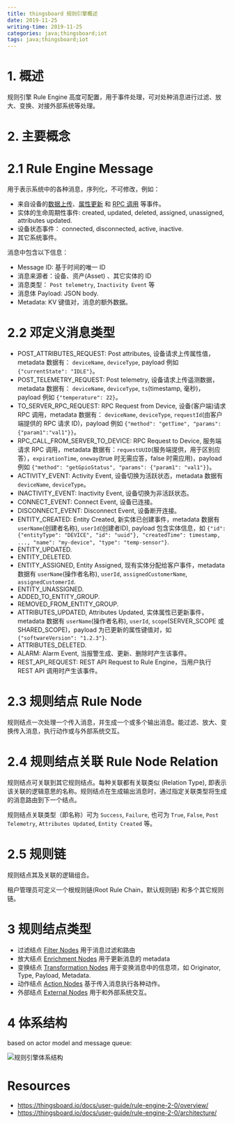 ```yaml
---
title: thingsboard 规则引擎概述
date: 2019-11-25
writing-time: 2019-11-25
categories: java;thingsboard;iot
tags: java;thingsboard;iot
---
```


# 1. 概述

规则引擎 Rule Engine 高度可配置，用于事件处理，可对处种消息进行过滤、放大、变换、对接外部系统等处理。

# 2. 主要概念

# 2.1 Rule Engine Message

用于表示系统中的各种消息，序列化，不可修改，例如：

+ 来自设备的[数据上传](https://thingsboard.io/docs/user-guide/telemetry/)、[属性更新](https://thingsboard.io/docs/user-guide/attributes/) 和 [RPC 调用](https://thingsboard.io/docs/user-guide/rpc/) 等事件。
+ 实体的生命周期性事件: created, updated, deleted, assigned, unassigned, attributes updated.
+ 设备状态事件： connected, disconnected, active, inactive.
+ 其它系统事件。


消息中包含以下信息：

+ Message ID: 基于时间的唯一 ID
+ 消息来源者：设备、资产(Asset) 、其它实体的 ID
+ 消息类型： `Post telemetry`, `Inactivity Event` 等
+ 消息体 Payload: JSON body.
+ Metadata: KV 键值对，消息的额外数据。


# 2.2 邓定义消息类型

+ POST_ATTRIBUTES_REQUEST: Post attributes, 设备请求上传属性值，metadata 数据有： `deviceName`, `deviceType`, payload 例如 `{"currentState": "IDLE"}`。
+ POST_TELEMETRY_REQUEST: Post telemetry, 设备请求上传遥测数据，metadata 数据有： `deviceName`, `deviceType`, `ts`(timestamp, 毫秒)，payload 例如 `{"temperature": 22}`。
+ TO_SERVER_RPC_REQUEST: RPC Request from Device, 设备(客户端)请求 RPC 调用，metadata 数据有： `deviceName`, `deviceType`, `requestId`(由客户端提供的 RPC 请求 ID)，payload 例如 `{"method": "getTime", "params": {"param1":"val1"}}`。
+ RPC_CALL_FROM_SERVER_TO_DEVICE: RPC Request to Device, 服务端请求 RPC 调用，metadata 数据有：`requestUUID`(服务端提供，用于区别应答），`expirationTime`, `oneway`(true 时无需应答，false 时需应用)，payload 例如 `{"method": "getGpioStatus", "params": {"param1": "val1"}}`。
+ ACTIVITY_EVENT: Activity Event, 设备切换为活跃状态，metadata 数据有 `deviceName`, `deviceType`。
+ INACTIVITY_EVENT: Inactivity Event, 设备切换为非活跃状态。
+ CONNECT_EVENT: Connect Event, 设备已连接。
+ DISCONNECT_EVENT: Disconnect Event, 设备断开连接。
+ ENTITY_CREATED: Entity Created, 新实体已创建事件，metadata 数据有 `userName`(创建者名称), `userId`(创建者ID), payload 包含实体信息，如 `{"id":{"entityType": "DEVICE", "id": "uuid"}, "createdTime": timestamp, ..., "name": "my-device", "type": "temp-sensor"}`.
+ ENTITY_UPDATED.
+ ENTITY_DELETED.
+ ENTITY_ASSIGNED, Entity Assigned, 现有实体分配给客户事件，metadata 数据有 `userName`(操作者名称), `userId`, `assignedCustomerName`, `assignedCustomerId`.
+ ENTITY_UNASSIGNED.
+ ADDED_TO_ENTITY_GROUP.
+ REMOVED_FROM_ENTITY_GROUP.
+ ATTRIBUTES_UPDATED, Attributes Updated, 实体属性已更新事件，metadata 数据有 `userName`(操作者名称), `userId`, `scope`(SERVER_SCOPE 或 SHARED_SCOPE)，payload 为已更新的属性键值对，如 `{"softwareVersion": "1.2.3"}`.
+ ATTRIBUTES_DELETED.
+ ALARM: Alarm Event, 当报警生成、更新、删除时产生该事件。
+ REST_API_REQUEST: REST API Request to Rule Engine，当用户执行 REST API 调用时产生该事件。

# 2.3 规则结点 Rule Node

规则结点一次处理一个传入消息，并生成一个或多个输出消息。能过滤、放大、变换传入消息，执行动作或与外部系统交互。

# 2.4 规则结点关联 Rule Node Relation

规则结点可关联到其它规则结点。每种关联都有关联类似 (Relation Type), 即表示该关联的逻辑意思的名称。规则结点在生成输出消息时，通过指定关联类型将生成的消息路由到下一个结点。

规则结点关联类型（即名称）可为 `Success`, `Failure`, 也可为 `True`, `False`, `Post Telemetry`, `Attributes Updated`, `Entity Created` 等。

# 2.5 规则链

规则结点其及关联的逻辑组合。

租户管理员可定义一个根规则链(Root Rule Chain，默认规则链) 和多个其它规则链。


# 3 规则结点类型

+ 过滤结点 [Filter Nodes](https://thingsboard.io/docs/user-guide/rule-engine-2-0/filter-nodes/) 用于消息过滤和路由
+ 放大结点 [Enrichment Nodes](https://thingsboard.io/docs/user-guide/rule-engine-2-0/enrichment-nodes/) 用于更新消息的 metadata
+ 变换结点 [Transformation Nodes](https://thingsboard.io/docs/user-guide/rule-engine-2-0/transformation-nodes/) 用于变换消息中的信息项，如 Originator, Type, Payload, Metadata.
+ 动作结点 [Action Nodes](https://thingsboard.io/docs/user-guide/rule-engine-2-0/action-nodes/) 基于传入消息执行各种动作。
+ 外部结点 [External Nodes](https://thingsboard.io/docs/user-guide/rule-engine-2-0/external-nodes/) 用于和外部系统交互。


# 4 体系结构

based on actor model and message queue:

![规则引擎体系结构](https://thingsboard.io/images/user-guide/rule-engine-2-0/rule-engine-architecture.svg)

# Resources

+ https://thingsboard.io/docs/user-guide/rule-engine-2-0/overview/
+ https://thingsboard.io/docs/user-guide/rule-engine-2-0/architecture/
